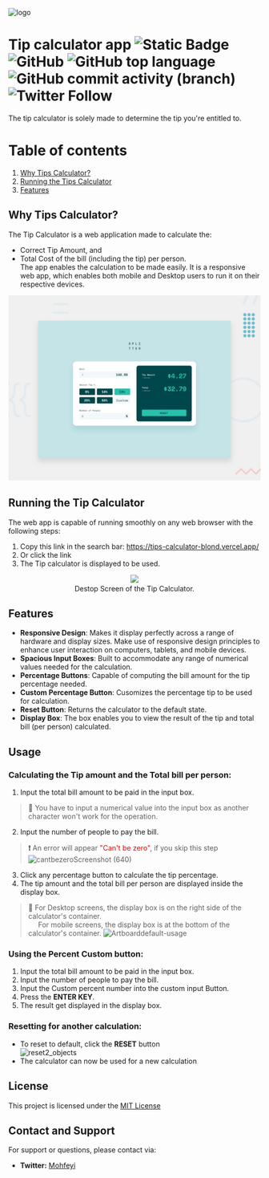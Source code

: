 ![logo](https://github.com/mustafaalameen/Tips-Calculator/assets/70868527/c23af591-8b34-46ea-9d93-b8ca1aac2c33)
# Tip calculator app ![Static Badge](https://img.shields.io/badge/building-in_progress-blue) ![GitHub](https://img.shields.io/github/license/mustafaalameen/Tips-Calculator)  ![GitHub top language](https://img.shields.io/github/languages/top/mustafaalameen/Tips-Calculator) ![GitHub commit activity (branch)](https://img.shields.io/github/commit-activity/t/mustafaalameen/Tips-Calculator) ![Twitter Follow](https://img.shields.io/twitter/follow/Mohfeyi)

The tip calculator is solely made to determine the tip you're entitled to.

# Table of contents
1.  [Why Tips Calculator?](#why-tips-calculator-?)
2.  [Running the Tips Calculator](#running-the-tips-calculator)
3.  [Features](#features)
   
## Why Tips Calculator?
The Tip Calculator is a web application made to calculate the:
-  Correct Tip Amount, and
-  Total Cost of the bill (including the tip) per person.\
The app enables the calculation to be made easily. It is a responsive web app, which enables both mobile and Desktop users to run it on their respective devices.


![Design preview for the Tip calculator app coding challenge](./design/desktop-preview.jpg)


## Running the Tip Calculator
The web app is capable of running smoothly on any web browser with the following steps:
1.  Copy this link in the search bar: https://tips-calculator-blond.vercel.app/
2.  Or click the link 
3. The Tip calculator is displayed to be used.

<figure align="center">
  <img src="https://github.com/mustafaalameen/Tips-Calculator/assets/70868527/756499fc-62a6-491a-8dd2-1abe68699d5e"/>
  <figcaption >Destop Screen of the Tip Calculator.</figcaption>
</figure>

## Features
- **Responsive Design**: Makes it display perfectly across a range of hardware and display sizes. Make use of responsive design principles to enhance user interaction on computers, tablets, and mobile devices.
- **Spacious Input Boxes**: Built to accommodate any range of numerical values needed for the calculation.
- **Percentage Buttons**: Capable of computing the bill amount for the tip percentage needed.
- **Custom Percentage Button**: Cusomizes the percentage tip to be used for calculation.
- **Reset Button**: Returns the calculator to the default state.
- **Display Box**: The box enables you to view the result of the tip and  total bill (per person) calculated.

## Usage
### Calculating the Tip amount and the Total bill per person:
1.  Input the total bill amount to be paid in the input box.
   > **📘** You have to input a numerical value into the input box as another character won't work for the operation.
2.  Input the number of people to pay the bill.
  >  **❗** An error will appear <span style="color: red;">"Can't be zero"</span>, if you skip this step\
![cantbezeroScreenshot (640)](https://github.com/mustafaalameen/Tips-Calculator/assets/70868527/69b0539a-8b0e-43f8-867f-d9ccbd4e095d)


3.  Click any percentage button to calculate the tip percentage.
4.  The tip amount and the total bill per person are displayed inside the display box.
   >  **📘** For Desktop screens, the display box is on the right side of the calculator's container.\
   &nbsp;&nbsp;&nbsp;&nbsp;&nbsp;For mobile screens, the display box is at the bottom of the calculator's container.
![Artboarddefault-usage](https://github.com/mustafaalameen/Tips-Calculator/assets/70868527/098d9509-f2c6-4bd9-a11d-0d3ed928a330)

### Using the Percent Custom button:
1.  Input the total bill amount to be paid in the input box.
2.  Input  the number of people to pay the bill.
3.  Input the Custom percent number into the custom input Button.
4.  Press the **ENTER KEY**.
5.  The result get displayed in the display box.

### Resetting for another calculation:
-  To reset to default, click the **RESET** button\
![reset2_objects](https://github.com/mustafaalameen/Tips-Calculator/assets/70868527/cec8416c-8fc8-4535-98ad-4a4f87ef9c23)
- The calculator can now be used for a new calculation
## License
This project is licensed under the [MIT License](./LICENSE)
## Contact and Support
For support or questions, please contact via:
-  **Twitter:**  [Mohfeyi](https://twitter.com/Mohfeyi)
